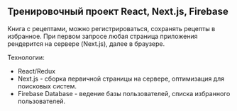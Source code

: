 ## Тренировочный проект React, Next.js, Firebase

Книга с рецептами, можно регистрироваться, сохранять рецепты в избранное. При первом запросе любая страница приложения рендерится на сервере (Next.js), далее в браузере.  

Технологии:  
* React/Redux  
* Next.js - сборка первичной страницы на сервере, оптимизация для поисковых систем.  
* Firebase Database - ведение базы пользователей, списка избранного пользователей.  